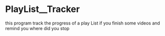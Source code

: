 # PlayList__Tracker
this program track the progress of a  play List  if you finish some videos and remind you where did you stop  
